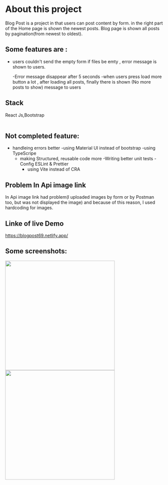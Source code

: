 # About this project

Blog Post is a project in that users can post content by form. in the right part of the Home page is shown the newest posts. Blog page is shown all posts by pagination(from newest to oldest).

## Some features are :

- users couldn't send the empty form if files be emty , error message is shown to users.

  -Error message disappear after 5 seconds
  -when users press load more button a lot , after loading all posts, finally there is shown (No more posts to show) message to users

## Stack

React Js,Bootstrap </br></br>

## Not completed feature:

- handleing errors better
  -using Material UI instead of bootstrap
  -using TypeScripe
  - making Structured, reusable code more
    -Writing better unit tests
    -Config ESLint & Prettier
    - using Vite instead of CRA

## Problem In Api image link

In Api image link had problem(I uploaded images by form or by Postman too, but was not displayed the image) and because of this reason, I used hardcoding for images.

## Linke of live Demo

https://blogpost69.netlify.app/

## Some screenshots:

<img width="350px" src="https://user-images.githubusercontent.com/122700888/217621055-e8fe3cf4-c905-41e7-86b2-11bee1c61292.png"></img>
<img width="350px" src="https://user-images.githubusercontent.com/122700888/217621868-fc051ae3-4645-41c8-8805-53d3705353c2.png"></img></br></br>
